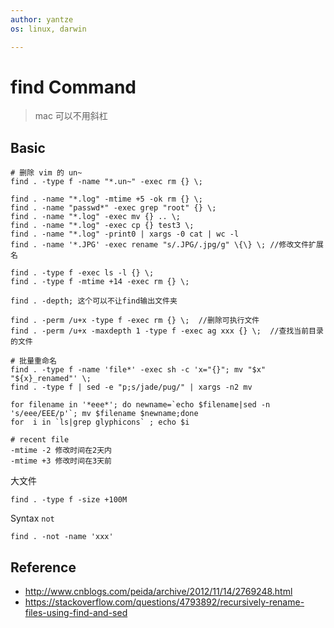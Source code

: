 ```yaml
---
author: yantze
os: linux, darwin

---
```



# find Command

> mac 可以不用斜杠

## Basic
```
# 删除 vim 的 un~
find . -type f -name "*.un~" -exec rm {} \;

find . -name "*.log" -mtime +5 -ok rm {} \;
find . -name "passwd*" -exec grep "root" {} \;
find . -name "*.log" -exec mv {} .. \;
find . -name "*.log" -exec cp {} test3 \;
find . -name "*.log" -print0 | xargs -0 cat | wc -l
find . -name '*.JPG' -exec rename "s/.JPG/.jpg/g" \{\} \; //修改文件扩展名

find . -type f -exec ls -l {} \;
find . -type f -mtime +14 -exec rm {} \;

find . -depth; 这个可以不让find输出文件夹

find . -perm /u+x -type f -exec rm {} \;  //删除可执行文件
find . -perm /u+x -maxdepth 1 -type f -exec ag xxx {} \;  //查找当前目录的文件

# 批量重命名
find . -type f -name 'file*' -exec sh -c 'x="{}"; mv "$x" "${x}_renamed"' \;
find . -type f | sed -e "p;s/jade/pug/" | xargs -n2 mv

for filename in '*eee*'; do newname=`echo $filename|sed -n 's/eee/EEE/p'`; mv $filename $newname;done
for  i in `ls|grep glyphicons` ; echo $i

# recent file
-mtime -2 修改时间在2天内
-mtime +3 修改时间在3天前
```

大文件
```
find . -type f -size +100M
```

Syntax `not`
```
find . -not -name 'xxx'
```


## Reference
- http://www.cnblogs.com/peida/archive/2012/11/14/2769248.html
- https://stackoverflow.com/questions/4793892/recursively-rename-files-using-find-and-sed
